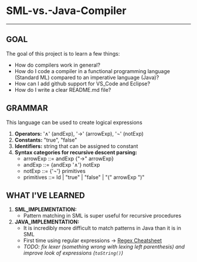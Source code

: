 # SML-vs.-Java-Compiler
***
## GOAL
The goal of this project is to learn a few things:
* How do compilers work in general?
* How do I code a compiler in a functional programming language (Standard ML) compared to an imperative language (Java)?
* How can I add github support for VS_Code and Eclipse?
* How do I write a clear README.md file?


## GRAMMAR
This language can be used to create logical expressions
1. **Operators:** '∧' (andExp), '->' (arrowExp), '¬' (notExp)
2. **Constants:** "true", "false"
3. **Identifiers:** string that can be assigned to constant
4. **Syntax categories for recursive descent parsing:**
    * arrowExp    ::= andExp {"->" arrowExp}
    * andExp      ::= {andExp '∧'} notExp
    * notExp      ::= {'¬'} primitives
    * primitives  ::= Id | "true" | "false" | "(" arrowExp ")"


## WHAT I'VE LEARNED
1. **SML_IMPLEMENTATION:**
    * Pattern matching in SML is super useful for recursive procedures
2. **JAVA_IMPLEMENTATION:**
    * It is incredibly more difficult to match patterns in Java than it is in SML
    * First time using regular expressions -> [Regex Cheatsheet](https://medium.com/factory-mind/regex-tutorial-a-simple-cheatsheet-by-examples-649dc1c3f285)
    * _TODO: fix lexer (something wrong with lexing left parenthesis) and improve look of expressions (`toString()`)_